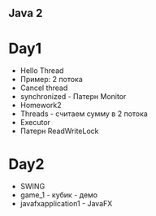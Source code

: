 ## Java 2  
# Day1  
- Hello Thread  
- Пример: 2 потока  
- Cancel thread  
- synchronized - Патерн Monitor  
- Homework2  
- Threads - считаем сумму в 2 потока  
- Executor  
- Патерн ReadWriteLock  

# Day2  
- SWING  
- game_1 - кубик - демо  
- javafxapplication1 - JavaFX  



  
 




